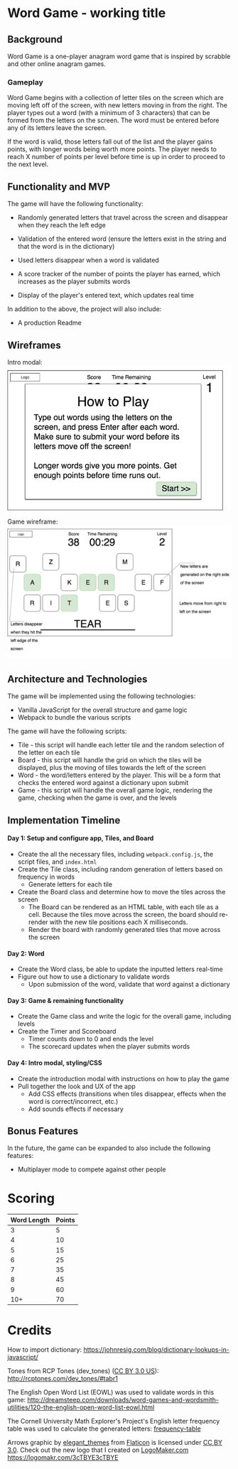 # Word Game - working title
## Background

Word Game is a one-player anagram word game that is inspired by scrabble and other online anagram games.

### Gameplay

Word Game begins with a collection of letter tiles on the screen which are moving left off of the screen, with new letters moving in from the right. The player types out a word (with a minimum of 3 characters) that can be formed from the letters on the screen. The word must be entered before any of its letters leave the screen.

If the word is valid, those letters fall out of the list and the player gains points, with longer words being worth more points. The player needs to reach X number of points per level before time is up in order to proceed to the next level.

## Functionality and MVP

The game will have the following functionality:

* Randomly generated letters that travel across the screen and disappear when they reach the left edge

* Validation of the entered word (ensure the letters exist in the string and that the word is in the dictionary)

* Used letters disappear when a word is validated

* A score tracker of the number of points the player has earned, which increases as the player submits words

* Display of the player's entered text, which updates real time

In addition to the above, the project will also include:

* A production Readme


## Wireframes

Intro modal:
![intro-page](./assets/docs/wireframes/Word-Game-intro.png)

Game wireframe:
![word-drop](./assets/docs/wireframes/Word-Game.png)

## Architecture and Technologies

The game will be implemented using the following technologies:

* Vanilla JavaScript for the overall structure and game logic
* Webpack to bundle the various scripts

The game will have the following scripts:

* Tile - this script will handle each letter tile and the random selection of the letter on each tile
* Board - this script will handle the grid on which the tiles will be displayed, plus the moving of tiles towards the left of the screen
* Word - the word/letters entered by the player. This will be a form that checks the entered word against a dictionary upon submit
* Game - this script will handle the overall game logic, rendering the game, checking when the game is over, and the levels



## Implementation Timeline

#### Day 1: Setup and configure app, Tiles, and Board
* Create the all the necessary files, including `webpack.config.js`, the script files, and `index.html`
* Create the Tile class, including random generation of letters based on frequency in words
  * Generate letters for each tile
* Create the Board class and determine how to move the tiles across the screen
  * The Board can be rendered as an HTML table, with each tile as a cell. Because the tiles move across the screen, the board should re-render with the new tile positions each X milliseconds.
  * Render the board with randomly generated tiles that move across the screen

#### Day 2: Word
* Create the Word class, be able to update the inputted letters real-time
* Figure out how to use a dictionary to validate words
  * Upon submission of the word, validate that word against a dictionary

#### Day 3: Game & remaining functionality
* Create the Game class and write the logic for the overall game, including levels
* Create the Timer and Scoreboard
  * Timer counts down to 0 and ends the level
  * The scorecard updates when the player submits words

#### Day 4: Intro modal, styling/CSS
* Create the introduction modal with instructions on how to play the game
* Pull together the look and UX of the app
  * Add CSS effects (transitions when tiles disappear, effects when the word is correct/incorrect, etc.)
  * Add sounds effects if necessary

## Bonus Features
In the future, the game can be expanded to also include the following features:
* Multiplayer mode to compete against other people

# Scoring

|Word Length   | Points   |
|-------|------------------|
| 3 | 5 |
| 4 | 10 |
| 5 | 15 |
| 6 | 25 |
| 7 | 35 |
| 8 | 45 |
| 9 | 60 |
| 10+ | 70 |

# Credits

How to import dictionary: https://johnresig.com/blog/dictionary-lookups-in-javascript/

Tones from RCP Tones (dev_tones) ([CC BY 3.0 US](https://creativecommons.org/licenses/by/3.0/us/)): http://rcptones.com/dev_tones/#tabr1

The English Open Word List (EOWL) was used to validate words in this game: http://dreamsteep.com/downloads/word-games-and-wordsmith-utilities/120-the-english-open-word-list-eowl.html

The Cornell University Math Explorer's Project's English letter frequency table was used to calculate the generated letters: [frequency-table](http://www.math.cornell.edu/~mec/2003-2004/cryptography/subs/frequencies.html)

Arrows graphic by <a href="http://www.flaticon.com/authors/elegant-themes">elegant_themes</a> from <a href="http://www.flaticon.com/">Flaticon</a> is licensed under <a href="http://creativecommons.org/licenses/by/3.0/" title="Creative Commons BY 3.0">CC BY 3.0</a>. Check out the new logo that I created on <a href="http://logomakr.com" title="Logo Maker">LogoMaker.com</a> https://logomakr.com/3cTBYE3cTBYE
